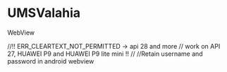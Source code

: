 # UMSValahia

WebView

//!! ERR_CLEARTEXT_NOT_PERMITTED -> api 28 and more // work on API 27, HUAWEI P9 and HUAWEI P9 lite mini !!
//
//Retain username and password in android webview
